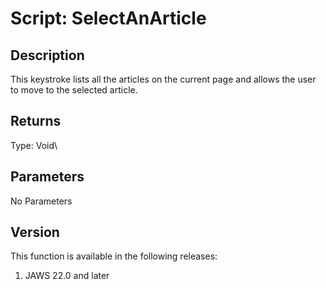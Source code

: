 # Script: SelectAnArticle

## Description

This keystroke lists all the articles on the current page and allows the
user to move to the selected article.

## Returns

Type: Void\

## Parameters

No Parameters

## Version

This function is available in the following releases:

1.  JAWS 22.0 and later
